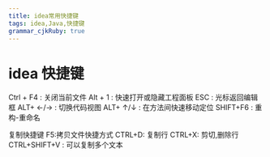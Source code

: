 ```yaml
---
title: idea常用快捷键 
tags: idea,Java,快捷键
grammar_cjkRuby: true
---
```



# idea 快捷键

Ctrl + F4 : 关闭当前文件
Alt + 1 : 快速打开或隐藏工程面板
ESC : 光标返回编辑框
ALT+ ←/→ : 切换代码视图
ALT+ ↑/↓ : 在方法间快速移动定位
SHIFT+F6 : 重构-重命名

复制快捷键
F5:拷贝文件快捷方式
CTRL+D:	复制行
CTRL+X: 剪切,删除行
CTRL+SHIFT+V : 可以复制多个文本


